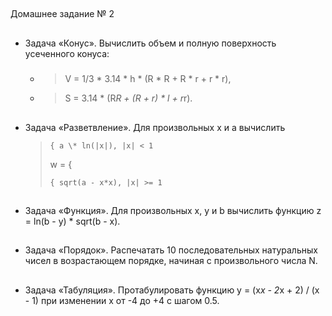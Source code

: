 ##
Домашнее задание № 2


##
- Задача «Конус».
    Вычислить объем и полную поверхность усеченного конуса:
    #####
    - > V = 1/3 * 3.14 * h * (R * R + R * r + r * r),
    
    - > S = 3.14 * (R*R + (R + r) * l + r*r).


##
- Задача «Разветвление».
    Для произвольных x и a вычислить
    >     { a \* ln(|x|), |x| < 1
    >     
    > w = {
    > 
    >     { sqrt(a - x*x), |x| >= 1


##
- Задача «Функция». Для произвольных x, y и b вычислить функцию z = ln(b - y) * sqrt(b - x).



##
- Задача «Порядок». Распечатать 10 последовательных натуральных чисел в возрастающем порядке, начиная с
произвольного числа N.


##
- Задача «Табуляция». Протабулировать функцию y = (x*x - 2*x + 2) / (x - 1) при изменении x от -4 до +4 с шагом 0.5. 
